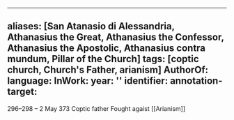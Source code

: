 
---
aliases: [San Atanasio di Alessandria, Athanasius the Great, Athanasius the Confessor, Athanasius the Apostolic, Athanasius  contra mundum, Pillar of the Church]
tags: [coptic church, Church's Father, arianism] 
AuthorOf: 
language: 
InWork: 
year: ''
identifier: 
annotation-target: 
---

296–298 – 2 May 373
Coptic father
Fought agaist [[Arianism]]


